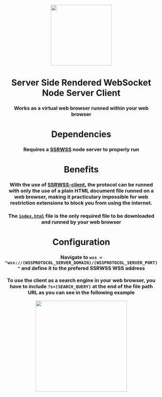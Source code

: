 <p align="center"><img src="https://i.ibb.co/XVWwd0T/wss-Protocol.png" height="200"></p>
<h1 align="center">Server Side Rendered WebSocket Node Server Client</h1>
<h3 align="center">Works as a virtual web browser runned within your web browser</h3>
<h1 align="center">Dependencies</h1>
<h3 align="center">Requires a <a href="https://github.com/yotsubabeat/ssrwss-node">SSRWSS</a> node server to properly run</h3>

<h1 align="center">Benefits</h1>
<h3 align="center">With the use of <a href="https://github.com/yotsubabeat/ssrwss-client">SSRWSS-client</a>, the protocol can be runned with only the use of a plain HTML document file runned on a web browser, making it practiculary impossible for web restriction extensions to block you from using the internet.</h3>

<h3 align="center">The <code><a href="https://github.com/yotsubabeat/ssrwss-client/blob/main/index.html">index.html</a></code> file is the only required file to be downloaded and runned by your web browser</h3>

<h1 align="center">Configuration</h1>
<h3 align="center">Navigate to <code>wss = "wss://(WSSPROTOCOL_SERVER_DOMAIN)/(WSSPROTOCOL_SERVER_PORT)"</code> and define it to the prefered SSRWSS WSS address<br><br>To use the client as a search engine in your web browser, you have to include <code>?s=(SEARCH_QUERY)</code> at the end of the file path URL as you can see in the following example</h3>
<p align="center"><img src="https://i.ibb.co/HCPnG8t/Example-1-2.png" height="300"></p>
